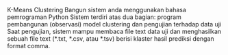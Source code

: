 K-Means Clustering
Bangun sistem anda menggunakan bahasa pemrograman Python
Sistem terdiri atas dua bagian: program pembangunan (observasi) model clustering dan pengujian terhadap data uji 
Saat pengujian, sistem mampu membaca file text data uji dan menghasilkan sebuah file text (*.txt, *.csv, atau *.tsv) berisi klaster hasil prediksi dengan format comma.
